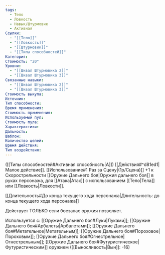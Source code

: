 ```yaml
---
tags:
  - Тело
  - Ловкость
  - Навык/Штурмовик
  - Активная
Ссылки:
  - "[[Тело]]"
  - "[[Ловкость]]"
  - "[[Штурмовик]]"
  - "[[Типы способностей]]"
Категория: 
Стоимость: "20"
Уровни:
  - "[[Шквал Штурмовика 2]]"
  - "[[Шквал Штурмовика 3]]"
Связанные навыки:
  - "[[Шквал Штурмовика 2]]"
  - "[[Шквал Штурмовика 3]]"
Стоимость выкупа:
Источник:
Тип способности:
Время применения:
Стоимость применения:
Используемый пул:
Стоимость пула:
Характеристики:
Дальность:
Шаблон:
Количество целей:
Время действия:
Тип воздействия:
---
```

([[Типы способностей#Активная способность|А]]) [[Действия#^d81ed1|Малое действие]]. [[Использование#1 Раз за Сцену|(1р/Сцена)]] +1 к Скорострельности [[Оружие Дальнего боя|Оружия дальнего боя]] в руках персонажа, для [[Атака|Атак]] с использованием [[Тело|Тела]] или [[Ловкость|Ловкости]].

[[Длительность#До конца текущего хода персонажа|Длительность: до конца текущего хода персонажа]] 

Действует ТОЛЬКО если боезапас оружия позволяет. 

Используется с: [[Оружие Дальнего боя#Луки|Луками]]; [[Оружие Дальнего боя#Арбалеты|Арбалетами]]; [[Оружие Дальнего боя#Метательное|Метательным]]; [[Оружие Дальнего боя#Пороховое|Пороховым]]; [[Оружие Дальнего боя#Огнестрельное|Огнестрельным]]; [[Оружие Дальнего боя#Футуристическое|Футуристическим]] оружием ([[Выносливость|Вын]]: -16)